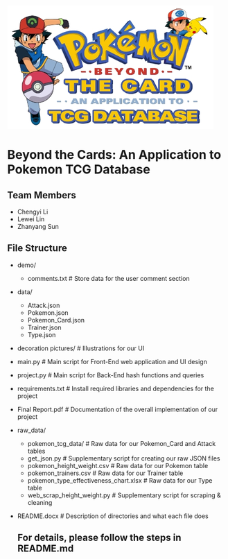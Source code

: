 ![demo](pokemon%20demo%20pic/title.jpg)
# Beyond the Cards: An Application to Pokemon TCG Database

## Team Members
- Chengyi Li 
- Lewei Lin
- Zhanyang Sun 

## File Structure
- demo/
  - comments.txt # Store data for the user comment section
- data/
  - Attack.json
  - Pokemon.json
  - Pokemon_Card.json
  - Trainer.json
  - Type.json
- decoration pictures/ # Illustrations for our UI
- main.py # Main script for Front-End web application and UI design
- project.py # Main script for Back-End hash functions and queries
- requirements.txt # Install required libraries and dependencies for the project
- Final Report.pdf # Documentation of the overall implementation of our project
- raw_data/
  - pokemon_tcg_data/ # Raw data for our Pokemon_Card and Attack tables
  - get_json.py # Supplementary script for creating our raw JSON files
  - pokemon_height_weight.csv # Raw data for our Pokemon table
  - pokemon_trainers.csv # Raw data for our Trainer table
  - pokemon_type_effectiveness_chart.xlsx # Raw data for our Type table
  - web_scrap_height_weight.py # Supplementary script for scraping & cleaning
- README.docx # Description of directories and what each file does

  ## For details, please follow the steps in README.md
